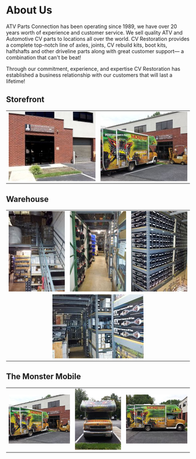 About Us
========

ATV Parts Connection has been operating since 1989, we have over 20 years worth of experience and customer service. We 
sell quality ATV and Automotive CV parts to locations all over the world. CV Restoration provides a complete top-notch 
line of axles, joints, CV rebuild kits, boot kits, halfshafts and other driveline parts along with great customer 
support&mdash; a combination that can't be beat! 

Through our commitment, experience, and expertise CV Restoration has established a business relationship with our customers 
that will last a lifetime!

<h2>Storefront</h2>
<table style="text-align: center">
	<tr>
		<td>
			<a href="content/img/building/storefront.jpg" title="Storefront" class="gallery" rel="building">
			<img src="content/img/building/storefront_thumb.jpg" alt="Storefront" title="Storefront">
			</a>
		</td><td style="border: 0px">
			<a href="content/img/building/rv_building.jpg" title="The Monster R.V." class="gallery" rel="building">
			<img src="content/img/building/rv_building_thumb.jpg" alt="The Monster R.V." title="The Monster R.V.">
			</a>
		</td>
	</tr>
</table>

<h2>Warehouse</h2>
<table style="text-align: center">
	<tr>
		<td>
			<a href="content/img/building/warehouse_front.jpg" title="Front of Warehouse" class="gallery" rel="building">
			<img src="content/img/building/warehouse_front_thumb.jpg" alt="Front of Warehouse" title="Front of Warehouse">
			</a>
		</td><td style="border: 0px">
			<a href="content/img/building/warehouse_aisle.jpg" title="Warehouse Aisleway" class="gallery" rel="building">
			<img src="content/img/building/warehouse_aisle_thumb.jpg" alt="Warehouse Aisleway" title="Warehouse Aisleway">
			</a>
		</td><td>
			<a href="content/img/building/warehouse_upstairs.jpg" title="Warehouse Upstairs" class="gallery" rel="building">
			<img src="content/img/building/warehouse_upstairs_thumb.jpg" alt="Warehouse Upstairs" title="Warehouse Upstairs">
			</a>
		</td>
	</tr><tr style="background: none">
		<td colspan="3">
			<a href="content/img/building/warehouse_back.jpg" title="Back of Warehouse" class="gallery" rel="building">
			<img src="content/img/building/warehouse_back_thumb.jpg" alt="Back of Warehouse" title="Back of Warehouse">
			</a>
		</td>
	</tr>
</table>

<h2>The Monster Mobile</h2>
<table style="text-align: center">
	<tr>
		<td>
			<a href="content/img/building/rv_building.jpg" title="The Monster R.V." class="gallery" rel="building">
			<img src="content/img/building/rv_building_thumb.jpg" alt="The Monster Mobile" title="The Monster Mobile">
			</a>
		</td>
		</td><td style="border: 0px">
			<a href="content/img/building/rv_front.jpg" title="The Monster R.V." class="gallery" rel="building">
			<img src="content/img/building/rv_front_thumb.jpg" alt="The Monster Mobile" title="The Monster Mobile">
			</a>
		</td><td>
			<a href="content/img/building/rv_side.jpg" title="The Monster R.V." class="gallery" rel="building">
			<img src="content/img/building/rv_side_thumb.jpg" alt="The Monster Mobile" title="The Monster Mobile">
			</a>
		</td>	
	</tr>
</table>
